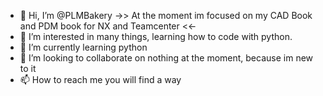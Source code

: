 - 👋 Hi, I’m @PLMBakery
  ->> At the moment im focused on my CAD Book and PDM book for NX and Teamcenter <<- 
- 👀 I’m interested in many things, learning how to code with python.
- 🌱 I’m currently learning python
- 💞️ I’m looking to collaborate on nothing at the moment, because im new to it
- 📫 How to reach me you will find a way


<!---
PLMBakery/PLMBakery is a ✨ special ✨ repository because its `README.md` (this file) appears on your GitHub profile.
You can click the Preview link to take a look at your changes.
--->
